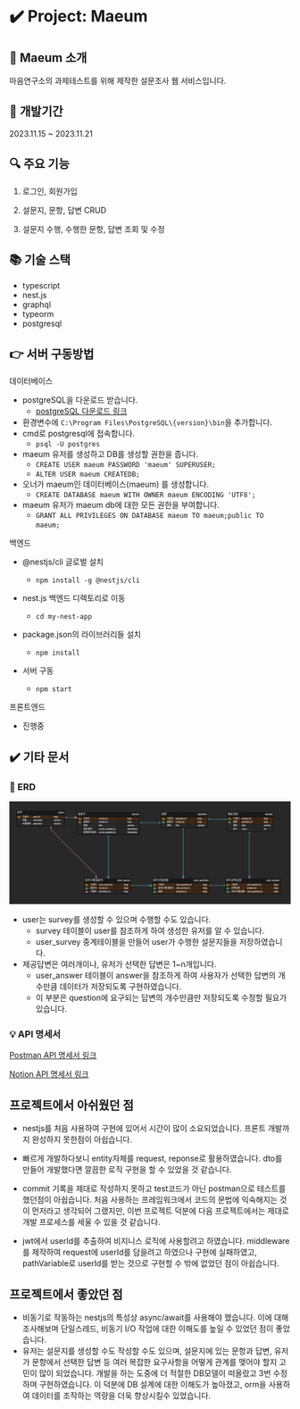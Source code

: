 # ✔️ Project: Maeum

## 🎤 Maeum 소개

마음연구소의 과제테스트를 위해 제작한 설문조사 웹 서비스입니다.



## 📆 개발기간

2023.11.15 ~ 2023.11.21



## 🔍 주요 기능

1. 로그인, 회원가입
2. 설문지, 문항, 답변 CRUD

3. 설문지 수행, 수행한 문항, 답변 조회 및 수정 



## 📚 기술 스택

- typescript
- nest.js
- graphql
- typeorm
- postgresql



## 👉 서버 구동방법

데이터베이스

- postgreSQL을 다운로드 받습니다.
  - [postgreSQL 다운로드 링크](https://www.postgresql.org/download/)
- 환경변수에 `C:\Program Files\PostgreSQL\{version}\bin`을 추가합니다.
- cmd로 postgresql에 접속합니다.
  - `psql -U postgres`
- maeum 유저를 생성하고 DB를 생성할 권한을 줍니다.
  - `CREATE USER maeum PASSWORD 'maeum' SUPERUSER;`
  - `ALTER USER maeum CREATEDB;`
- 오너가 maeum인 데이터베이스(maeum) 를 생성합니다.
  - `CREATE DATABASE maeum WITH OWNER maeum ENCODING 'UTF8';`
- maeum 유저가 maeum db에 대한 모든 권한을 부여합니다.
  - `GRANT ALL PRIVILEGES ON DATABASE maeum TO maeum;public TO maeum;`



백엔드

- @nestjs/cli 글로벌 설치
  - `npm install -g @nestjs/cli`
- nest.js 백엔드 디렉토리로 이동
  - `cd my-nest-app`
- package.json의 라이브러리들 설치
  - `npm install`

- 서버 구동
  - `npm start`



프론트엔드

- 진행중



## ✔️ 기타 문서

### 🎨 ERD

![image-20231121175454620](img/image-20231121175454620.png)

- user는 survey를 생성할 수 있으며 수행할 수도 있습니다.
  - survey 테이블이 user를 참조하게 하여 생성한 유저를 알 수 있습니다. 
  - user_survey 중계테이블을 만들어 user가 수행한 설문지들을 저장하였습니다.
- 제공답변은 여러개이나, 유저가 선택한 답변은 1~n개입니다.
  - user_answer 테이블이 answer을 참조하게 하여 사용자가 선택한 답변의 개수만큼 데이터가 저장되도록 구현하였습니다.
  - 이 부분은 question에 요구되는 답변의 개수만큼만 저장되도록 수정할 필요가 있습니다.



### 💡 API 명세서

[Postman API 명세서 링크](https://documenter.getpostman.com/view/25360580/2s9YeA9ZTZ)

[Notion API 명세서 링크](https://insidious-foundation-1a1.notion.site/b6223dccf1094bfa8d1e1dc760c050f8?v=ec40d30c3ce74af0abd73389bb8a20e4&pvs=4)



## 프로젝트에서 아쉬웠던 점

- nestjs를 처음 사용하여 구현에 있어서 시간이 많이 소요되었습니다. 프론트 개발까지 완성하지 못한점이 아쉽습니다.
- 빠르게 개발하다보니 entity자체를 request, reponse로 활용하였습니다. dto를 만들어 개발했다면 깔끔한 로직 구현을 할 수 있었을 것 같습니다.

- commit 기록을 제대로 작성하지 못하고 test코드가 아닌 postman으로 테스트를 했던점이 아쉽습니다. 처음 사용하는 프레임워크에서 코드의 문법에 익숙해지는 것이 먼저라고 생각되어 그랬지만, 이번 프로젝트 덕분에 다음 프로젝트에서는 제대로 개발 프로세스를 세울 수 있을 것 같습니다.
- jwt에서 userId를 추출하여 비지니스 로직에 사용할려고 하였습니다. middleware를 제작하여 request에 userId를 담을려고 하였으나 구현에 실패하였고, pathVariable로 userId를 받는 것으로 구현할 수 밖에 없었던 점이 아쉽습니다.



## 프로젝트에서 좋았던 점

- 비동기로 작동하는 nestjs의 특성상 async/await를 사용해야 했습니다. 이에 대해 조사해보며 단일스레드, 비동기 I/O 작업에 대한 이해도를 높일 수 있었던 점이 좋았습니다.
- 유저는 설문지를 생성할 수도 작성할 수도 있으며, 설문지에 있는 문항과 답변, 유저가 문항에서 선택한 답변 등 여러 복잡한 요구사항을 어떻게 관계를 맺어야 할지 고민이 많이 되었습니다. 개발을 하는 도중에 더 적절한 DB모델이 떠올랐고 3번 수정하며 구현하였습니다. 이 덕분에 DB 설계에 대한 이해도가 높아졌고, orm을 사용하여 데이터를 조작하는 역량을 더욱 향상시킬수 있었습니다.